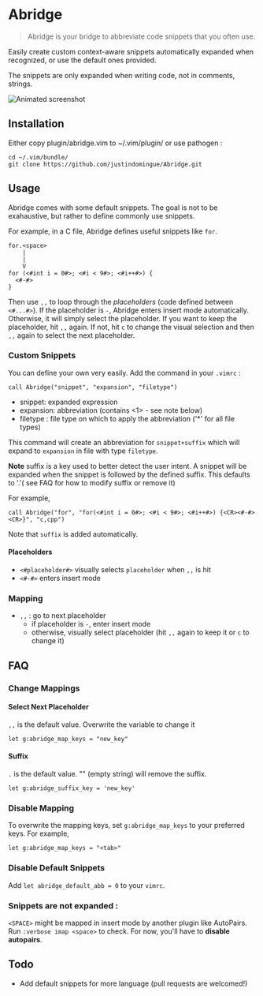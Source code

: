 # Abridge

> Abridge is your bridge to abbreviate code snippets that you often use.

Easily create custom context-aware snippets automatically expanded when recognized, or use the default ones provided. 

The snippets are only expanded when writing code, not in comments, strings.

![Animated screenshot](http://www.justindomingue.com/public/screenshot.gif)

## Installation

Either copy plugin/abridge.vim to ~/.vim/plugin/ or use pathogen :

    cd ~/.vim/bundle/
    git clone https://github.com/justindomingue/Abridge.git
    
## Usage

Abridge comes with some default snippets. The goal is not to be exahaustive, but rather to define commonly use snippets. 

For example, in a C file, Abridge defines useful snippets like `for`.

    for.<space>
        |
        |
        V
    for (<#int i = 0#>; <#i < 9#>; <#i++#>) {
      <#-#>
    }

Then use `,,` to loop through the *placeholders* (code defined between `<#...#>`). If the placeholder is `-`, Abridge enters insert mode automatically. Otherwise, it will simply select the placeholder. If you want to keep the placeholder, hit `,,` again. If not, hit `c` to change the visual selection and then `,,` again to select the next placeholder.

### Custom Snippets

You can define your own very easily. Add the command in your `.vimrc` :

    call Abridge("snippet", "expansion", "filetype")

- snippet: expanded expression
- expansion: abbreviation (contains <1> - see note below)
- filetype : file type on which to apply the abbreviation ('*' for all file types)

This command will create an abbreviation for `snippet+suffix` which will expand to `expansion` in file with type `filetype`.

**Note** suffix is a key used to better detect the user intent. A snippet will be expanded when the snippet is followed by the defined suffix. This defaults to '.'( see FAQ for how to modify suffix or remove it)

For example, 

    call Abridge("for", "for(<#int i = 0#>; <#i < 9#>; <#i++#>) {<CR><#-#><CR>}", "c,cpp")

Note that `suffix` is added automatically.

#### Placeholders

- `<#placeholder#>` visually selects `placeholder` when `,,` is hit
- `<#-#>` enters insert mode

### Mapping

- `,,` : go to next placeholder
  - if placeholder is `-`, enter insert mode
  - otherwise, visually select placeholder (hit `,,` again to keep it or `c` to change it)

## FAQ

### Change Mappings

#### Select Next Placeholder

`,,` is the default value. Overwrite the variable to change it

    let g:abridge_map_keys = "new_key"

#### Suffix

`.` is the default value. "" (empty string) will remove the suffix.

    let g:abridge_suffix_key = 'new_key'

### Disable Mapping

To overwrite the mapping keys, set `g:abridge_map_keys` to your preferred keys. For example,

    let g:abridge_map_keys = "<tab>"

### Disable Default Snippets

Add `let abridge_default_abb = 0` to your `vimrc`.

### Snippets are not expanded : 

`<SPACE>` might be mapped in insert mode by another plugin like AutoPairs. Run `:verbose imap <space>` to check. For now, you'll have to **disable autopairs**.
## Todo

- Add default snippets for more language (pull requests are welcomed!)
